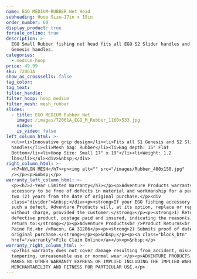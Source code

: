 ```yaml
---
name: EGO MEDIUM—RUBBER Net Head
subheading: Hoop Size—17in x 19in
order_number: 60
display_product: true
forsale_online: true
description: >-
  EGO Small Rubber fishing net head fits all EGO S2 Slider handles and S1
  Genesis handles.
categories:
  - medium-hoop
price: 49.99
sku: 72061A
show_as_crosssells: false
tag_color:
tag_text:
filter_handle:
filter_hoop: hoop_medium
filter_mesh: mesh_rubber
slides:
  - title: EGO MEDIUM Rubber Net
    image: /images/72061A_EGO_M_Rubber_1160x533.jpg
    video:
    is_video: false
left_column_html: >-
  <ul><li>Innovative grip design</li><li>Fits all S1 Genesis and S2 Slider
  handles</li><li>Mesh bag: Rubber</li><li>Bag depth: 15" Flat
  Bottom</li><li>Hoop Size: Small 17" x 19"</li><li>Weight: 1.2
  lbs</li></ul><div>&nbsp;</div>
right_column_html: >-
  <h7>NYLON MESH</h7><p><img alt="" src="/images/Rubber_400x150.jpg"
  /></p><p>&nbsp;</p>
warranty_left_column_html: >-
  <p><h7>2-Year Limited Warranty</h7></p><p>Adventure Products warrants your EGO
  accessory to be free of defects in material and workmanship for a period of
  two (2) years from the date of original purchase.</p><div
  class="divider">&nbsp;</div><p><strong>If your EGO fishing accessory exhibits
  such a defect, Adventure Products will, at its option, replace or repair it
  without charge, provided the customer:</strong></p><p><strong>1) Returns the
  defective product, postage paid and insured, indicating the reason(s) for the
  return to:</strong></p><p>Adventure Products<br />Product Returns<br />889 Guy
  Paine Rd.<br />Macon, GA 31206</p><p><strong>2) Submits proof of date of
  original purchase.</strong></p><p>&nbsp;</p><p><a class="block_btn"
  href="/warranty">File Claim Online</a></p><p>&nbsp;</p>
warranty_right_column_html: >-
  <p>This warranty does not cover damage resulting from accident, misuse, abuse,
  tampering, unreasonable use or normal wear.</p><p>ADVENTURE PRODUCTS, INC.
  MAKES NO OTHER WARRANTY EXPRESS OR IMPLIED INCLUDING THE IMPLIED WARRANTIES OF
  MERCHANTABILITY AND FITNESS FOR PARTICULAR USE.</p>
---
```

